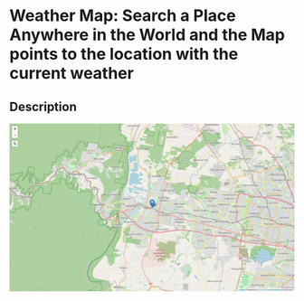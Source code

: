 # Weather Map:  Search a Place Anywhere in the World and the Map points to the location with the current weather

## Description

![](weather-map-screen.png)